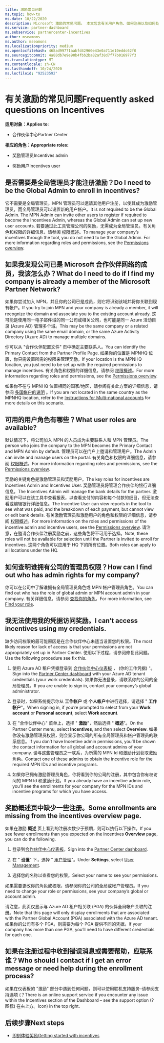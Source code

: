 ```yaml
---
title: 激励常见问题
ms.topic: how-to
ms.date: 10/22/2020
description: Microsoft 激励的常见问题。 本文包含有关用户角色、如何注册以及如何处理错误消息的问题。
ms.service: partner-dashboard
ms.subservice: partnercenter-incentives
author: mseamons
ms.author: mseamons
ms.localizationpriority: medium
ms.openlocfilehash: 468ad99771aabfd42960e43e0a711e10eddc62f0
ms.sourcegitcommit: 4a88db7e9e90b4fbb2ba82af38d7f77b016977f3
ms.translationtype: MT
ms.contentlocale: zh-CN
ms.lasthandoff: 10/24/2020
ms.locfileid: "92523592"
---
```

# <a name="frequently-asked-questions-on-incentives"></a><span data-ttu-id="a771a-104">有关激励的常见问题</span><span class="sxs-lookup"><span data-stu-id="a771a-104">Frequently asked questions on Incentives</span></span>

<span data-ttu-id="a771a-105">**适用对象：**</span><span class="sxs-lookup"><span data-stu-id="a771a-105">**Applies to:**</span></span>

- <span data-ttu-id="a771a-106">合作伙伴中心</span><span class="sxs-lookup"><span data-stu-id="a771a-106">Partner Center</span></span>

<span data-ttu-id="a771a-107">**相应的角色：**</span><span class="sxs-lookup"><span data-stu-id="a771a-107">**Appropriate roles:**</span></span>

- <span data-ttu-id="a771a-108">奖励管理员</span><span class="sxs-lookup"><span data-stu-id="a771a-108">Incentives admin</span></span>

- <span data-ttu-id="a771a-109">奖励用户</span><span class="sxs-lookup"><span data-stu-id="a771a-109">Incentives user</span></span>

## <a name="do-i-need-to-be-the-global-admin-to-enroll-in-incentives"></a><span data-ttu-id="a771a-110">是否需要是全局管理员才能注册激励？</span><span class="sxs-lookup"><span data-stu-id="a771a-110">Do I need to be the Global Admin to enroll in incentives?</span></span>

<span data-ttu-id="a771a-111">它不需要是全局管理员。MPN 管理员可以邀请其他用户注册，以使其成为激励管理员，而全局管理员可以设置新的用户帐户。</span><span class="sxs-lookup"><span data-stu-id="a771a-111">It is not required to be the Global Admin. The MPN Admin can invite other users to register if required to become the Incentives Admin, whereas the Global Admin can set up new user accounts.</span></span> <span data-ttu-id="a771a-112">若要通过此工具管理公司的奖励，无需成为全局管理员。有关角色和权限的详细信息，请参阅 [权限概述](permissions-overview.md)。</span><span class="sxs-lookup"><span data-stu-id="a771a-112">To manage your company’s incentives through the tool, you do not need to be the Global Admin. For more information regarding roles and permissions, see the [Permissions overview](permissions-overview.md).</span></span>

## <a name="what-do-i-need-to-do-if-i-find-my-company-is-already-a-member-of-the-microsoft-partner-network"></a><span data-ttu-id="a771a-113">如果我发现公司已是 Microsoft 合作伙伴网络的成员，我该怎么办？</span><span class="sxs-lookup"><span data-stu-id="a771a-113">What do I need to do if I find my company is already a member of the Microsoft Partner Network?</span></span>

<span data-ttu-id="a771a-114">如果你尝试加入 MPN，并且你的公司已是成员，则它将识别该域并将你关联到现有帐户。</span><span class="sxs-lookup"><span data-stu-id="a771a-114">If you try to join MPN and your company is already a member, it will recognize the domain and associate you to the existing account already.</span></span> <span data-ttu-id="a771a-115">这可能是使用同一电子邮件域的同一公司或相关公司，也可能是同一 Azure 活动目录 (Azure AD) 管理多个域。</span><span class="sxs-lookup"><span data-stu-id="a771a-115">This may be the same company or a related company using the same email domain, or the same Azure Activity Directory (Azure AD) to manage multiple domains.</span></span>

<span data-ttu-id="a771a-116">你可以从 "合作伙伴配置文件" 页中确定主要联系人。</span><span class="sxs-lookup"><span data-stu-id="a771a-116">You can identify the Primary Contact from the Partner Profile Page.</span></span> <span data-ttu-id="a771a-117">如果你的位置是 MPNHQ 位置，你只需设置所需的权限来管理奖励。</span><span class="sxs-lookup"><span data-stu-id="a771a-117">If your location is the MPNHQ location, you just need to be set up with the required permissions to manage incentives.</span></span> <span data-ttu-id="a771a-118">有关角色和权限的详细信息，请参阅 [权限概述](permissions-overview.md)。</span><span class="sxs-lookup"><span data-stu-id="a771a-118">For more information regarding roles and permissions, see the [Permissions overview](permissions-overview.md).</span></span>

<span data-ttu-id="a771a-119">如果你不在与 MPNHQ 位置相同的国家/地区，请参阅有关此方案的详细信息，请参阅 [多国帐户的说明](https://support.microsoft.com/help/4515619/special-considerations-for-multi-national-partners-joining-the-microso) 。</span><span class="sxs-lookup"><span data-stu-id="a771a-119">If you are not located in the same country as the MPNHQ location, refer to the [Instructions for Multi-national accounts](https://support.microsoft.com/help/4515619/special-considerations-for-multi-national-partners-joining-the-microso) for more details on this scenario.</span></span>

## <a name="what-user-roles-are-available"></a><span data-ttu-id="a771a-120">可用的用户角色有哪些？</span><span class="sxs-lookup"><span data-stu-id="a771a-120">What user roles are available?</span></span>

<span data-ttu-id="a771a-121">默认情况下，将公司加入 MPN 的人员成为主要联系人和 MPN 管理员。</span><span class="sxs-lookup"><span data-stu-id="a771a-121">The person who joins the company to the MPN becomes the Primary Contact and MPN Admin by default.</span></span> <span data-ttu-id="a771a-122">管理员可以在门户上邀请和管理用户。</span><span class="sxs-lookup"><span data-stu-id="a771a-122">The Admin can invite and manage users on the portal.</span></span> <span data-ttu-id="a771a-123">有关角色和权限的详细信息，请参阅 [权限概述](permissions-overview.md)。</span><span class="sxs-lookup"><span data-stu-id="a771a-123">For more information regarding roles and permissions, see the [Permissions overview](permissions-overview.md).</span></span>

<span data-ttu-id="a771a-124">奖励的关键角色是激励管理员和奖励用户。</span><span class="sxs-lookup"><span data-stu-id="a771a-124">The key roles for incentives are Incentives Admin and Incentives User.</span></span> <span data-ttu-id="a771a-125">奖励管理员将管理合作伙伴的银行详细信息。</span><span class="sxs-lookup"><span data-stu-id="a771a-125">The Incentives Admin will manage the bank details for the partner.</span></span> <span data-ttu-id="a771a-126">激励用户可以在该工具中查看报表，以查看支付的内容和每个付款的细目，但无法查看或编辑银行详细信息。</span><span class="sxs-lookup"><span data-stu-id="a771a-126">The Incentive User can view reports in the tool to see what was paid, and the breakdown of each payment, but cannot view or edit bank details.</span></span> <span data-ttu-id="a771a-127">有关激励管理员和激励用户的角色和权限的详细信息，请参阅 [权限概述](permissions-overview.md)。</span><span class="sxs-lookup"><span data-stu-id="a771a-127">For more information on the roles and permissions of the incentive admin and incentive users, see the [Permissions overview](permissions-overview.md).</span></span> <span data-ttu-id="a771a-128">请注意，在邀请合作伙伴注册奖励之前，这些角色将不可用于选择。</span><span class="sxs-lookup"><span data-stu-id="a771a-128">Note, these roles will not be available for selection until the Partner is invited to enroll for incentives.</span></span> <span data-ttu-id="a771a-129">这两个角色可以应用于 HQ 下的所有位置。</span><span class="sxs-lookup"><span data-stu-id="a771a-129">Both roles can apply to all locations under the HQ.</span></span>

## <a name="how-can-i-find-out-who-has-admin-rights-for-my-company"></a><span data-ttu-id="a771a-130">如何查明谁拥有公司的管理员权限？</span><span class="sxs-lookup"><span data-stu-id="a771a-130">How can I find out who has admin rights for my company?</span></span>

<span data-ttu-id="a771a-131">你可以在公司中了解谁拥有全局管理员角色或 MPN 帐户管理员角色。</span><span class="sxs-lookup"><span data-stu-id="a771a-131">You can find out who has the role of global admin or MPN account admin in your company.</span></span> <span data-ttu-id="a771a-132">有关详细信息，请参阅 [查找你的角色](/partner-center/find-your-role.md)。</span><span class="sxs-lookup"><span data-stu-id="a771a-132">For more information, see [Find your role](/partner-center/find-your-role.md).</span></span>  

## <a name="i-cant-access-incentives-using-my-credentials"></a><span data-ttu-id="a771a-133">我无法使用我的凭据访问奖励。</span><span class="sxs-lookup"><span data-stu-id="a771a-133">I can’t access incentives using my credentials.</span></span>

<span data-ttu-id="a771a-134">缺少访问权限的最可能原因是在合作伙伴中心未适当设置您的权限。</span><span class="sxs-lookup"><span data-stu-id="a771a-134">The most likely reason for lack of access is that your permissions are not appropriately set up in Partner Center.</span></span> <span data-ttu-id="a771a-135">使用以下过程，请参阅修复此问题。</span><span class="sxs-lookup"><span data-stu-id="a771a-135">Use the following procedure see fix this.</span></span>

1. <span data-ttu-id="a771a-136">使用 Azure AD 租户凭据登录到 [合作伙伴中心仪表板](https://partner.microsoft.com/dashboard/) ， (你的工作凭据) "。</span><span class="sxs-lookup"><span data-stu-id="a771a-136">Sign into the [Partner Center dashboard](https://partner.microsoft.com/dashboard/) with your Azure AD tenant credentials (your work credentials).</span></span> <span data-ttu-id="a771a-137">如果你无法登录，请联系你的公司的全局管理员。</span><span class="sxs-lookup"><span data-stu-id="a771a-137">If you are unable to  sign in, contact your company’s global administrator.</span></span>

2. <span data-ttu-id="a771a-138">登录时，如果系统提示你从 **工作帐户** 或 **个人帐户**中进行选择，请选择 " **工作帐户**"。</span><span class="sxs-lookup"><span data-stu-id="a771a-138">When signing in, if you’re prompted to select from your **Work account** or **Personal account**, select **Work account**.</span></span>

3. <span data-ttu-id="a771a-139">在 "合作伙伴中心" 菜单上，选择 " **激励**"，然后选择 " **概述**"。</span><span class="sxs-lookup"><span data-stu-id="a771a-139">On the Partner Center menu, select **Incentives**, and then select **Overview**.</span></span> <span data-ttu-id="a771a-140">如果你没有激励管理员权限，则会显示你公司的所有全局管理员和帐户管理员的联系信息。</span><span class="sxs-lookup"><span data-stu-id="a771a-140">If you don’t have Incentive admin permissions,  you’ll be shown the contact information for all global and account admins of your company.</span></span> <span data-ttu-id="a771a-141">请与这些管理员之一联系，为所需的 MPN Id 和激励计划获取激励角色。</span><span class="sxs-lookup"><span data-stu-id="a771a-141">Contact one of these admins to obtain the incentive role for the required MPN IDs and incentive programs.</span></span>

4. <span data-ttu-id="a771a-142">如果你已拥有激励管理员角色，你将看到你的公司的注册，其中包含你有权访问的 MPN Id 和激励计划。</span><span class="sxs-lookup"><span data-stu-id="a771a-142">If you already have an incentive admin role, you’ll see the enrollments for your company for the MPN IDs and incentive programs for which you have access.</span></span>
 
## <a name="some-enrollments-are-missing-from-the-incentives-overview-page"></a><span data-ttu-id="a771a-143">奖励概述页中缺少一些注册。</span><span class="sxs-lookup"><span data-stu-id="a771a-143">Some enrollments are missing from the incentives overview page.</span></span>

<span data-ttu-id="a771a-144">如果在激励 **概述** 页上看到的注册次数少于预期，则可以执行以下操作。</span><span class="sxs-lookup"><span data-stu-id="a771a-144">If you see fewer enrollments than you expected on the incentives **Overview** page, you can do the following.</span></span>

1. <span data-ttu-id="a771a-145">登录到[合作伙伴中心仪表板](https://partner.microsoft.com/dashboard/)。</span><span class="sxs-lookup"><span data-stu-id="a771a-145">Sign into the [Partner Center dashboard](https://partner.microsoft.com/dashboard/).</span></span>

2. <span data-ttu-id="a771a-146">在 " **设置**" 下，选择 " [用户管理](https://partner.microsoft.com/pcv/users)"。</span><span class="sxs-lookup"><span data-stu-id="a771a-146">Under **Settings**, select [User Management](https://partner.microsoft.com/pcv/users).</span></span>

3. <span data-ttu-id="a771a-147">选择您的名称以查看您的权限。</span><span class="sxs-lookup"><span data-stu-id="a771a-147">Select your name to see your permissions.</span></span> 

<span data-ttu-id="a771a-148">如果需要更改你的角色或权限，请参阅你的公司的全局或帐户管理员。</span><span class="sxs-lookup"><span data-stu-id="a771a-148">If you need to change your role or permissions, see your company’s global or account admin.</span></span>

<span data-ttu-id="a771a-149">请注意，此页仅显示与 Azure AD 租户相关联 (PGA) 的伙伴全局帐户关联的注册。</span><span class="sxs-lookup"><span data-stu-id="a771a-149">Note that this page will only display enrollments that are associated with the Partner Global Account (PGA) associated with the Azure AD tenant.</span></span> <span data-ttu-id="a771a-150">如果你的公司有多个 PGA，则需要为每个 PGA 提供不同的凭据。</span><span class="sxs-lookup"><span data-stu-id="a771a-150">If your company has more than one PGA, you’ll need to have different credentials for each one.</span></span>

## <a name="who-should-i-contact-if-i-get-an-error-message-or-need-help-during-the-enrollment-process"></a><span data-ttu-id="a771a-151">如果在注册过程中收到错误消息或需要帮助，应联系谁？</span><span class="sxs-lookup"><span data-stu-id="a771a-151">Who should I contact if I get an error message or need help during the enrollment process?</span></span>

<span data-ttu-id="a771a-152">如果在仪表板的 "激励" 部分中遇到任何问题，则可以使用联机支持服务–请参阅支持选项 (？</span><span class="sxs-lookup"><span data-stu-id="a771a-152">There is an online support service if you encounter any issue within the Incentives section of the Dashboard – see the support option (?</span></span> <span data-ttu-id="a771a-153">图标) 在右上方。</span><span class="sxs-lookup"><span data-stu-id="a771a-153">Icon) in the top right.</span></span>

## <a name="next-steps"></a><span data-ttu-id="a771a-154">后续步骤</span><span class="sxs-lookup"><span data-stu-id="a771a-154">Next steps</span></span>

- [<span data-ttu-id="a771a-155">即刻体验奖励</span><span class="sxs-lookup"><span data-stu-id="a771a-155">Getting started with incentives</span></span>](incentives-get-started-intro.md)
